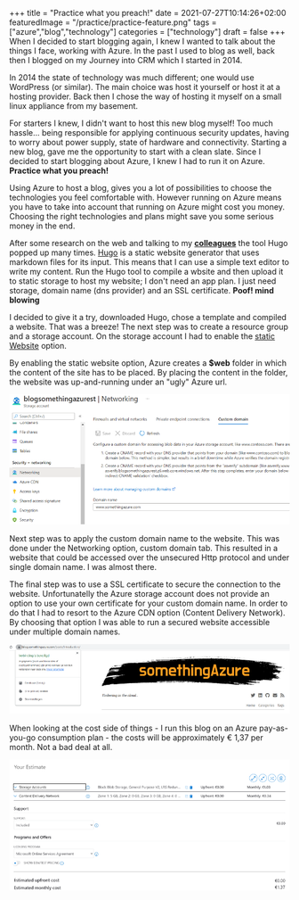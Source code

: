 +++
title = "Practice what you preach!"
date = 2021-07-27T10:14:26+02:00
featuredImage = "/practice/practice-feature.png"
tags = ["azure","blog","technology"]
categories = ["technology"]
draft = false
+++
When I decided to start blogging again, I knew I wanted to talk about the things I face, working with Azure.
In the past I used to blog as well, back then I blogged on my Journey into CRM which I started in 2014. 

In 2014 the state of technology was much different; one would use WordPress (or similar). The main choice was host it yourself or host it at a hosting provider. Back then I chose the way of hosting it myself on a small linux appliance from my basement.

For starters I knew, I didn't want to host this new blog myself! Too much hassle... being responsible for applying continuous security updates, having to worry about power supply, state of hardware and connectivity. 
Starting a new blog, gave me the opportunity to start with a clean slate. Since I decided to start blogging about Azure, I knew I had to run it on Azure. **Practice what you preach!**

Using Azure to host a blog, gives you a lot of possibilities to choose the technologies you feel comfortable with. However running on Azure means you have to take into account that running on Azure might cost you money. Choosing the right technologies and plans might save you some serious money in the end.

After some research on the web and talking to my **[colleagues](https://xpirit.com/company/team/)** the tool Hugo popped up many times. [Hugo](https://gohugo.io/) is a static website generator that uses markdown files for its input. This means that I can use a simple text editor to write my content. Run the Hugo tool to compile a wbsite and then upload it to static storage to host my website; I don't need an app plan. I just need storage, domain name (dns provider) and an SSL certificate.  **Poof! mind blowing**

I decided to give it a try, downloaded Hugo, chose a template and compiled a website. That was a breeze! The next step was to create a resource group and a storage account. On the storage account I had to enable the [static Website](https://azure.microsoft.com/nl-nl/blog/static-websites-on-azure-storage-now-generally-available/) option. 

By enabling the static website option, Azure creates a **$web** folder in which the content of the site has to be placed. By placing the content in the folder, the website was up-and-running under an "ugly" Azure url. 

![Custom Domain Name](/practice/customdomainblog.png)

Next step was to apply the custom domain name to the website. This was done under the Networking option, custom domain tab. This resulted in a website that could be accessed over the unsecured Http protocol and under single domain name. I was almost there.

The final step was to use a SSL certificate to secure the connection to the website. Unfortunatelly the Azure storage account does not provide an option to use your own certificate for your custom domain name. In order to do that I had to resort to the Azure CDN option (Content Delivery Network). By choosing that option I was able to run a secured website accessible under multiple domain names.

![Custom Domain Name](/practice/certificateblog.png)

When looking at the cost side of things - I run this blog on an Azure pay-as-you-go consumption plan - the costs will be approximately € 1,37 per month. Not a bad deal at all.

![Costs](/practice//estimatedcostblog.png)
